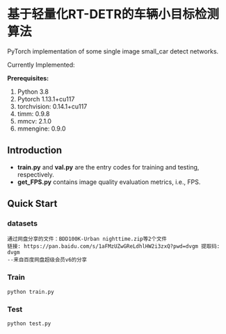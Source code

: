 # 基于轻量化RT-DETR的车辆小目标检测算法
PyTorch implementation of some single image small_car detect networks. 

Currently Implemented:


**Prerequisites:**
1. Python 3.8 
2. Pytorch 1.13.1+cu117
3. torchvision: 0.14.1+cu117
4. timm: 0.9.8
5. mmcv: 2.1.0
6. mmengine: 0.9.0



## Introduction
- **train.py** and **val.py** are the entry codes for training and testing, respectively.
- **get_FPS.py** contains image quality evaluation metrics, i.e., FPS.


## Quick Start
### datasets
```
通过网盘分享的文件：BDD100K-Urban nighttime.zip等2个文件
链接: https://pan.baidu.com/s/1aFMzUZwGReLdhlHW2i3zxQ?pwd=dvgm 提取码: dvgm 
--来自百度网盘超级会员v6的分享
```
### Train
```
python train.py
```
### Test
```
python test.py
```
